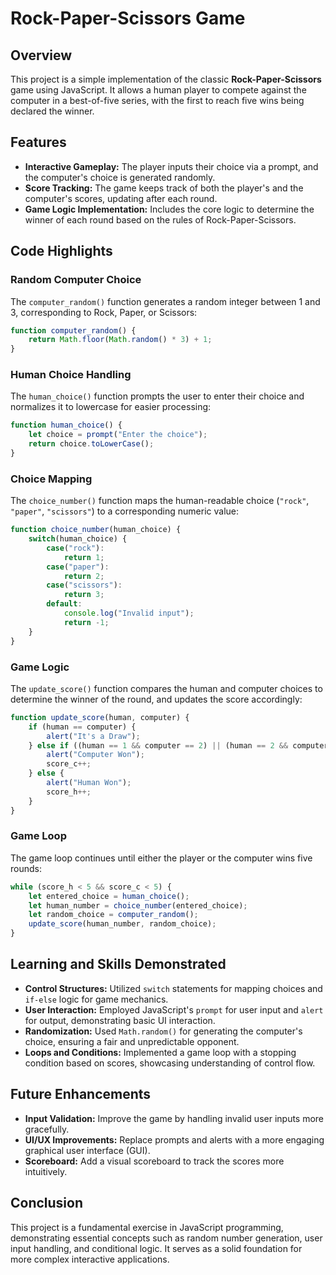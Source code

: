 
# Rock-Paper-Scissors Game

## Overview

This project is a simple implementation of the classic **Rock-Paper-Scissors** game using JavaScript. It allows a human player to compete against the computer in a best-of-five series, with the first to reach five wins being declared the winner.

## Features

- **Interactive Gameplay:** The player inputs their choice via a prompt, and the computer's choice is generated randomly.
- **Score Tracking:** The game keeps track of both the player's and the computer's scores, updating after each round.
- **Game Logic Implementation:** Includes the core logic to determine the winner of each round based on the rules of Rock-Paper-Scissors.

## Code Highlights

### Random Computer Choice
The `computer_random()` function generates a random integer between 1 and 3, corresponding to Rock, Paper, or Scissors:

```javascript
function computer_random() {
    return Math.floor(Math.random() * 3) + 1;
}
```

### Human Choice Handling
The `human_choice()` function prompts the user to enter their choice and normalizes it to lowercase for easier processing:

```javascript
function human_choice() {
    let choice = prompt("Enter the choice");
    return choice.toLowerCase();
}
```

### Choice Mapping
The `choice_number()` function maps the human-readable choice (`"rock"`, `"paper"`, `"scissors"`) to a corresponding numeric value:

```javascript
function choice_number(human_choice) {
    switch(human_choice) {
        case("rock"):
            return 1;
        case("paper"):
            return 2;
        case("scissors"):
            return 3;
        default:
            console.log("Invalid input");
            return -1;
    }
}
```

### Game Logic
The `update_score()` function compares the human and computer choices to determine the winner of the round, and updates the score accordingly:

```javascript
function update_score(human, computer) {
    if (human == computer) {
        alert("It's a Draw");
    } else if ((human == 1 && computer == 2) || (human == 2 && computer == 3) || (human == 3 && computer == 1)) {
        alert("Computer Won");
        score_c++;
    } else {
        alert("Human Won");
        score_h++;
    }
}
```

### Game Loop
The game loop continues until either the player or the computer wins five rounds:

```javascript
while (score_h < 5 && score_c < 5) {
    let entered_choice = human_choice();
    let human_number = choice_number(entered_choice);
    let random_choice = computer_random();
    update_score(human_number, random_choice);
}
```

## Learning and Skills Demonstrated

- **Control Structures:** Utilized `switch` statements for mapping choices and `if-else` logic for game mechanics.
- **User Interaction:** Employed JavaScript's `prompt` for user input and `alert` for output, demonstrating basic UI interaction.
- **Randomization:** Used `Math.random()` for generating the computer's choice, ensuring a fair and unpredictable opponent.
- **Loops and Conditions:** Implemented a game loop with a stopping condition based on scores, showcasing understanding of control flow.

## Future Enhancements

- **Input Validation:** Improve the game by handling invalid user inputs more gracefully.
- **UI/UX Improvements:** Replace prompts and alerts with a more engaging graphical user interface (GUI).
- **Scoreboard:** Add a visual scoreboard to track the scores more intuitively.

## Conclusion

This project is a fundamental exercise in JavaScript programming, demonstrating essential concepts such as random number generation, user input handling, and conditional logic. It serves as a solid foundation for more complex interactive applications.
